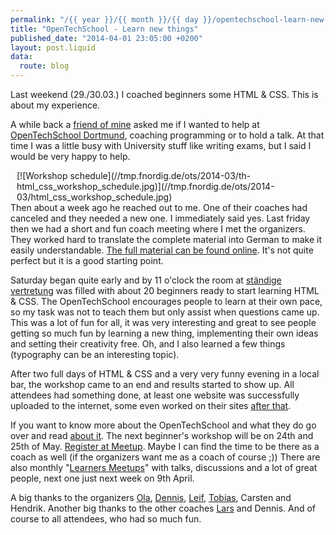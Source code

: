 ```yaml
---
permalink: "/{{ year }}/{{ month }}/{{ day }}/opentechschool-learn-new-things"
title: "OpenTechSchool - Learn new things"
published_date: "2014-04-01 23:05:00 +0200"
layout: post.liquid
data:
  route: blog
---
```

Last weekend (29./30.03.) I coached beginners some HTML & CSS. This is about my experience.

A while back a [friend of mine][snnd] asked me if I wanted to help at [OpenTechSchool Dortmund][ots-do], coaching programming or to hold a talk.
At that time I was a little busy with University stuff like writing exams, but I said I would be very happy to help.

<span style="float:right;margin-left:10px;">
[![Workshop schedule](//tmp.fnordig.de/ots/2014-03/th-html_css_workshop_schedule.jpg)](//tmp.fnordig.de/ots/2014-03/html_css_workshop_schedule.jpg)
</span>

Then about a week ago he reached out to me. One of their coaches had canceled and they needed a new one. I immediately said yes.
Last friday then we had a short and fun coach meeting where I met the organizers. They worked hard to translate the complete material into German to make it easily understandable. [The full material can be found online][workshop]. It's not quite perfect but it is a good starting point.

Saturday began quite early and by 11 o'clock the room at [ständige vertretung][staendige] was filled with about 20 beginners ready to start learning HTML & CSS.
The OpenTechSchool encourages people to learn at their own pace, so my task was not to teach them but only assist when questions came up.
This was a lot of fun for all, it was very interesting and great to see people getting so much fun by learning a new thing, implementing their own ideas and setting their creativity free. Oh, and I also learned a few things (typography can be an interesting topic).


After two full days of HTML & CSS and a very very funny evening in a local bar, the workshop came to an end and results started to show up. All attendees had something done, at least one website was successfully uploaded to the internet, some even worked on their sites [after that][tweet-1].

If you want to know more about the OpenTechSchool and what they do go over and read [about it][ots-about].
The next beginner's workshop will be on 24th and 25th of May. [Register at Meetup][jsfab]. Maybe I can find the time to be there as a coach as well (if the organizers want me as a coach of course ;)) There are also monthly "[Learners Meetups][meetup]" with talks, discussions and a lot of great people, next one just next week on 9th April.

A big thanks to the organizers [Ola][], [Dennis][snnd], [Leif][], [Tobias][tobmaster], Carsten and Hendrik.
Another big thanks to the other coaches [Lars][lars] and Dennis. And of course to all attendees, who had so much fun.


[ots-do]: http://www.opentechschool.org/dortmund/
[snnd]: https://twitter.com/snnd
[workshop]: http://tobmaster.github.io/html-css-beginners/
[staendige]: http://www.staendigevertretungdortmund.de/
[jsfab]: http://www.meetup.com/opentechschool-dortmund/events/174124162/
[meetup]: http://www.meetup.com/opentechschool-dortmund/
[tweet-1]: https://twitter.com/Washandra/status/450710855412641793
[ots-about]: http://www.opentechschool.org/about.html
[ola]: https://twitter.com/misprintedtype
[tobmaster]: https://twitter.com/tobmaster
[lars]: https://twitter.com/grafgrau
[leif]: https://twitter.com/rthbrst
